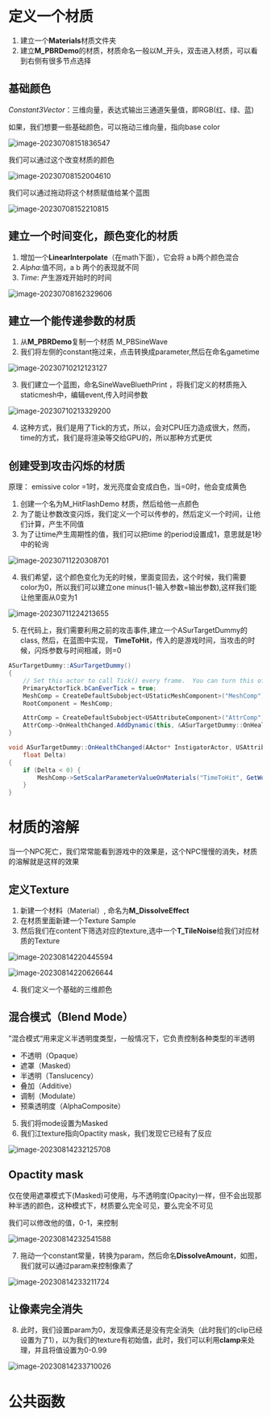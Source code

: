 #

# 定义一个材质

1. 建立一个<b id="blue">Materials</b>材质文件夹
2. 建立<b id="blue">M_PBRDemo</b>的材质，材质命名一般以M_开头，双击进入材质，可以看到右侧有很多节点选择

## 基础颜色

*Constant3Vector*：三维向量，表达式输出三通道矢量值，即RGB(红、绿、蓝)

如果，我们想要一些基础颜色，可以拖动三维向量，指向base color

![image-20230708151836547](image/5/image-20230708151836547.png)

我们可以通过这个改变材质的颜色

![image-20230708152004610](image/5/image-20230708152004610.png)

我们可以通过拖动将这个材质赋值给某个蓝图

![image-20230708152210815](image/5/image-20230708152210815.png)

## 建立一个时间变化，颜色变化的材质

1. 增加一个<b id="blue">Linearlnterpolate</b>（在math下面），它会将 a b两个颜色混合
2. *Alpha*:值不同，a b 两个的表现就不同
3. *Time*: 产生游戏开始时的时间

![image-20230708162329606](image/5/image-20230708162329606.png)

## 建立一个能传递参数的材质

1. 从<b id="blue">M_PBRDemo</b>复制一个材质 M_PBSineWave
2. 我们将左侧的constant拖过来，点击转换成parameter,然后在命名gametime

![image-20230710212123127](image/5/image-20230710212123127.png)

3. 我们建立一个蓝图，命名SineWaveBluethPrint ，将我们定义的材质拖入staticmesh中，编辑event,传入时间参数

![image-20230710213329200](image/5/image-20230710213329200.png)

4. 这种方式，我们是用了Tick的方式，所以，会对CPU压力造成很大，然而，time的方式，我们是将渲染等交给GPU的，所以那种方式更优

## 创建受到攻击闪烁的材质

原理： emissive color =1时，发光亮度会变成白色，当=0时，他会变成黄色

1. 创建一个名为M_HitFlashDemo 材质，然后给他一点颜色
2. 为了能让参数改变闪烁，我们定义一个可以传参的，然后定义一个时间，让他们计算，产生不同值
3. 为了让time产生周期性的值，我们可以把time 的period设置成1，意思就是1秒中的轮询

![image-20230711220308701](image/5/image-20230711220308701.png)

4. 我们希望，这个颜色变化为无的时候，里面变回去，这个时候，我们需要color为0，所以我们可以建立one minus(1-输入参数=输出参数),这样我们能让他里面从0变为1

![image-20230711224213655](image/5/image-20230711224213655.png)

5. 在代码上，我们需要利用之前的攻击事件,建立一个ASurTargetDummy的class, 然后，在蓝图中实现， <b id="blue">TimeToHit</b>，传入的是游戏时间，当攻击的时候，闪烁参数与时间相减，则=0

```java
ASurTargetDummy::ASurTargetDummy()
{
 	// Set this actor to call Tick() every frame.  You can turn this off to improve performance if you don't need it.
	PrimaryActorTick.bCanEverTick = true;
	MeshComp = CreateDefaultSubobject<UStaticMeshComponent>("MeshComp");
	RootComponent = MeshComp;

	AttrComp = CreateDefaultSubobject<USAttributeComponent>("AttrComp");
	AttrComp->OnHealthChanged.AddDynamic(this, &ASurTargetDummy::OnHealthChanged);
}

void ASurTargetDummy::OnHealthChanged(AActor* InstigatorActor, USAttributeComponent* OwningComp, float NewHealth,
	float Delta)
{
	if (Delta < 0) {
		MeshComp->SetScalarParameterValueOnMaterials("TimeToHit", GetWorld()->TimeSeconds);
	}
}
```

# 材质的溶解

当一个NPC死亡，我们常常能看到游戏中的效果是，这个NPC慢慢的消失，材质的溶解就是这样的效果

## 定义Texture

1. 新建一个材料（Material）, 命名为<b id="blue">M_DissolveEffect</b>
2. 在材质里面新建一个Texture Sample
3. 然后我们在content下筛选对应的texture,选中一个<b id="blue">T_TileNoise</b>给我们对应材质的Texture

![image-20230814220445594](image/5/image-20230814220445594.png)

![image-20230814220626644](image/5/image-20230814220626644.png)

4. 我们定义一个基础的三维颜色

## 混合模式（Blend Mode）

”混合模式“用来定义半透明度类型，一般情况下，它负责控制各种类型的半透明

- 不透明（Opaque）
- 遮罩（Masked）
- 半透明（Tanslucency）
- 叠加（Additive）
- 调制（Modulate）
- 预乘透明度（AlphaComposite） 

5. 我们将mode设置为Masked
6. 我们江texture指向Opactity mask，我们发现它已经有了反应

![image-20230814232125708](image/5/image-20230814232125708.png)

## Opactity mask

仅在使用遮罩模式下(Masked)可使用，与不透明度(Opacity)一样，但不会出现那种半透的颜色，这种模式下，材质要么完全可见，要么完全不可见

我们可以修改他的值，0-1，来控制

![image-20230814232541588](image/5/image-20230814232541588.png)

7. 拖动一个constant常量，转换为param，然后命名<b id="blue">DissolveAmount</b>，如图，我们就可以通过param来控制像素了

![image-20230814233211724](image/5/image-20230814233211724.png)

## 让像素完全消失

8. 此时，我们设置param为0，发现像素还是没有完全消失（此时我们的clip已经设置为了1），以为我们的texture有初始值，此时，我们可以利用<b id="blue">clamp</b>来处理，并且将值设置为0-0.99

![image-20230814233710026](image/5/image-20230814233710026.png)

# 公共函数

